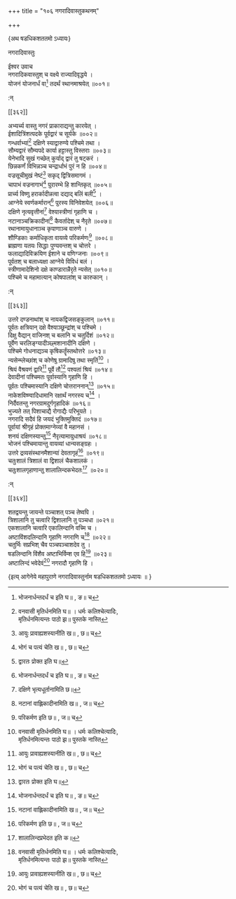 +++
title = "१०६ नगरादिवास्तुकथनम्"

+++

\{अथ षडधिकशततमो ऽध्यायः\}

नगरादिवास्तुः  
    
ईश्वर उवाच  
नगरादिकवास्तुश् च वक्ष्ये राज्यादिवृद्धये ।  
योजनं योजनार्धं वा[^५] तदर्थं स्थानमाश्रयेत्   ॥००१॥  
    
:न्  
    
[^१]: वनवासी मृतिर्धनमिति घ॥ । धर्मः कलिश्चेत्यादिः,  
मृतिर्धनमित्यन्तः पाठो झ॥ पुस्तके नास्ति  
    
[^२]: आयुः प्रावाह्यशस्यानीति ख॥ , छ॥ च  
    
[^३]: भोगं च पत्यं चेति ख॥ , छ॥ च  
    
[^४]: द्वारतः प्रोक्त इति घ॥  
[^५]: भोजनार्धन्तदर्धं च इति घ॥ , ङ॥ च  

[[३६२]]
    
अभ्यर्च्य वास्तु नगरं प्राकाराद्यन्तु कारयेत् ।  
ईशादित्रिंशत्पदके पूर्वद्वारं च सूर्यके ॥००२॥  
गन्धर्वाभ्यां[^१] दक्षिणे स्याद्वारुण्ये पश्चिमे तथा   ।  
सौम्यद्वारं सौम्यपदे कार्या हट्टास्तु विस्तराः   ॥००३॥  
येनेभादि सुखं गच्छेत् कुर्याद् द्वारं तु षट्करं   ।  
छिन्नकर्णं विभिन्नञ्च चन्द्रार्धाभं पुरं न हि   ॥००४॥  
वज्रसूचीमुखं नेष्टं[^२] सकृद् द्वित्रिसमागमं   ।  
चापाभं वज्रनागाभं[^३] पुरारम्भे हि शान्तिकृत्   ॥००५॥  
प्रार्च्य विष्णु हरार्कादीन्नत्वा दद्याद् बलिं बली[^४]   ।  
आग्नेये स्वर्णकर्मारान्[^५] पुरस्य विनिवेशयेत् ॥००६॥  
दक्षिणे नृत्यवृत्तीनां[^६] वेश्यास्त्रीणां गृहाणि च   ।  
नटानाञ्चक्रिकादीनां[^७] कैवर्तादेश् च नैरृते   ॥००७॥  
रथानामायुधानाञ्च कृपाणाञ्च वारुणे ।  
शौण्डिकाः कर्माधिकृता वायव्ये परिकर्मणः[^८]   ॥००८॥  
ब्राह्मणा यतयः सिद्धाः पुण्यवन्तश् च चोत्तरे   ।  
फलाद्यादिविक्रयिण ईशाने च वणिग्जनाः ॥००९॥  
पूर्वतश् च बलाध्यक्षा आग्नेये विविधं बलं ।  
स्त्रीणामादेशिनो दक्षे काण्डारान्नैरृते न्यसेत्   ॥०१०॥  
पश्चिमे च महामात्यान् कोषपालांश् च कारुकान्   ।  
    
:न्  
    
[^१]: गन्धर्वाद्या इति ग॥ , ज॥ च  
    
[^२]: सूचीमुखं नष्टमिति झ॥ , छ॥ च  
    
[^३]: व्यायतं वज्रनासाभमिति घ॥ । चापाभं चक्रनाभाभमिति  
ङ॥  
    
[^४]: स्तुत्वा नत्वा बलिं बली इति ङ॥  
    
[^५]: आग्नेये तु कर्मकारानिति ख॥  
    
[^६]: दक्षिणे भृत्यधूर्तानामिति छ॥  
    
[^७]: नटानां वाह्लिकादीनामिति ख॥ , ज॥ च  
    
[^८]: परिकर्मण इति छ॥ , ज॥ च  

[[३६३]]
    
उत्तरे दण्डनाथांश् च नायकद्विजसङ्कुलान् ॥०११॥  
पूर्वतः क्षत्रियान् दक्षे वैश्याञ्छून्द्रांश् च पश्चिमे   ।  
दिक्षु वैद्यान् वाजिनश् च बलानि च चतुर्दिशं ॥०१२॥  
पूर्वेण चरलिङ्ग्यादीञ्छ्मशानादीनि दक्षिणे   ।  
पश्चिमे गोधनाद्यञ्च कृषिकर्तॄंस्तथोत्तरे ॥०१३॥  
न्यसेन्म्लेच्छांश् च कोणेषु ग्रामादिषु तथा स्मृतिं[^१]   ।  
श्रियं वैश्रवणं द्वारि[^२] पूर्वे तौ[^३] पश्यतां श्रियं   ॥०१४॥  
देवादीनां पश्चिमतः पूर्वास्यानि गृहाणि हि   ।  
पूर्वतः पश्चिमास्यानि दक्षिणे चोत्तराननान्[^४]   ॥०१५॥  
नाकेशविष्ण्वादिधामानि रक्षार्थं नगरस्य च[^५]   ।  
निर्दैवतन्तु नगरग्रामदुर्गगृहादिकं ॥०१६॥  
भुज्यते तत् पिशाचाद्यै रोगाद्यैः परिभूयते ।  
नगरादि सदैवं हि जयदं भुक्तिमुक्तिदं ॥०१७॥  
पूर्वायां श्रीगृहं प्रोक्तमाग्नेय्यां वै महानसं   ।  
शनयं दक्षिणस्यान्तु[^७] नैरृत्यामायुधाश्रयं   ॥०१८॥  
भोजनं पश्चिमायान्तु वायव्यां धान्यसङ्ग्रहः   ।  
उत्तरे द्रव्यसंस्थानमैशान्यां देवतागृहं[^८]   ॥०१९॥  
चतुःशालं त्रिशालं वा द्विशालं चैकशालकं   ।  
चतुःशालगृहाणान्तु शालालिन्दकभेदतः[^९]   ॥०२०॥  
    
:न्  
    
[^१]: तथा स्थितमिति ख॥ , घ॥ , ङ॥ , छ॥ च । यथास्थितमिति ज॥  
    
[^२]: वैश्रवणं वापि इति ग॥  
    
[^३]: पूर्वत इति ख॥  
    
[^४]: दक्षिणे चोत्तरेण चेति ख॥ , ग॥ , घ॥ च  
    
[^५]: नगरस्य हीति ख॥ , छ॥ च  
    
[^६]: रोगाद्यैर् अभिभूयते इति ज॥  
    
[^७]: दक्षिणायां त्विति ग॥ , घ॥ , झ च  
    
[^८]: देवतालयमिति झ॥  
    
[^९]: शालालिन्दप्रभेदत इति क॥  

[[३६४]]
    
शतद्वयन्तु जायन्ते पञ्चाशत् पञ्च तेष्वपि ।  
त्रिशालानि तु चत्वारि द्विशालानि तु पञ्चधा ॥०२१॥  
एकशालानि चत्वारि एकालिन्दानि वच्मि च ।  
अष्टाविंशदलिन्दानि गृहाणि नगराणि च[^१]   ॥०२२॥  
चतुर्भिः सप्रभिश् चैव पञ्चपञ्चाशदेव तु ।  
षडलिन्दानि विंशैव अष्टाभिर्विम्श एव हि[^२]   ॥०२३॥  
अष्टालिन्दं भवेदेवं[^३] नगरादौ गृहाणि हि   ।  
    
\{इत्य् आगेनेये महापुराणे नगरादिवास्तुर्नाम षडधिकशततमो ऽध्यायः ॥  }
    